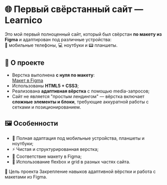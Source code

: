 # 🌐 Первый свёрстанный сайт — Learnico

Это мой первый полноценный сайт, который был свёрстан **по макету из Figma** и адаптирован под различные устройства:  
📱 мобильные телефоны, 💻 ноутбуки и 📟 планшеты.  

## 📖 О проекте
- Верстка выполнена **с нуля по макету**:  
  [Макет в Figma](https://www.figma.com/file/fStD6jM4HJaocbMiHDGGnb/Learnico-(Copy)?type=design&node-id=7-2&mode=design)
- Использованы **HTML5 + CSS3**;
- Реализована **адаптивная вёрстка** с помощью media-запросов;
- Сайт не является "простым лендингом" — вёрстка включает **сложные элементы и блоки**, требующие аккуратной работы с сетками и позиционированием.

## 🖼️ Особенности
- 📱 Полная адаптация под мобильные устройства, планшеты и ноутбуки;
- ⚡ Чистая и структурированная верстка;
- 🎨 Соответствие макету в Figma;
- 🧩 Использование flexbox и grid в разных частях сайта.

🎯 Цель проекта
Закрепление навыков адаптивной вёрстки и работа с макетами из Figma.
